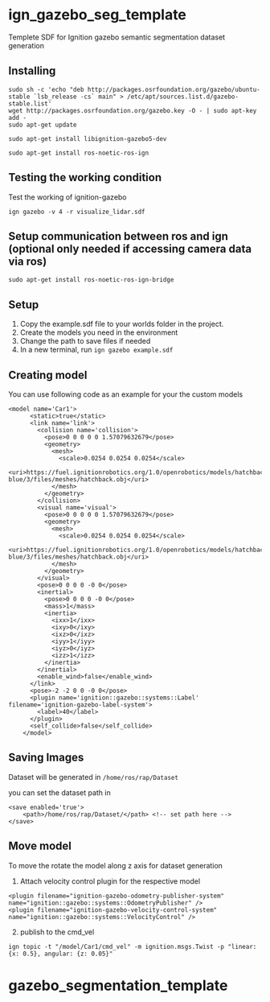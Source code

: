 # ign_gazebo_seg_template
Templete SDF for Ignition gazebo semantic segmentation dataset generation


## Installing

```
sudo sh -c 'echo "deb http://packages.osrfoundation.org/gazebo/ubuntu-stable `lsb_release -cs` main" > /etc/apt/sources.list.d/gazebo-stable.list'
wget http://packages.osrfoundation.org/gazebo.key -O - | sudo apt-key add -
sudo apt-get update

sudo apt-get install libignition-gazebo5-dev

sudo apt-get install ros-noetic-ros-ign
```


## Testing the working condition
Test the working of ignition-gazebo

```ign gazebo -v 4 -r visualize_lidar.sdf```


## Setup communication between ros and ign (optional only needed if accessing camera data via ros)

```
sudo apt-get install ros-noetic-ros-ign-bridge
```

## Setup

1. Copy the example.sdf file to your worlds folder in the project. 
2. Create the models you need in the environment
3. Change the path to save files if needed
4. In a new terminal, run ```ign gazebo example.sdf```


## Creating model

You can use following code as an example for your the custom models
```
<model name='Car1'>
      <static>true</static>
      <link name='link'>
        <collision name='collision'>
          <pose>0 0 0 0 0 1.57079632679</pose>
          <geometry>
            <mesh>
              <scale>0.0254 0.0254 0.0254</scale>
              <uri>https://fuel.ignitionrobotics.org/1.0/openrobotics/models/hatchback blue/3/files/meshes/hatchback.obj</uri>
            </mesh>
          </geometry>
        </collision>
        <visual name='visual'>
          <pose>0 0 0 0 0 1.57079632679</pose>
          <geometry>
            <mesh>
              <scale>0.0254 0.0254 0.0254</scale>
              <uri>https://fuel.ignitionrobotics.org/1.0/openrobotics/models/hatchback blue/3/files/meshes/hatchback.obj</uri>
            </mesh>
          </geometry>
        </visual>
        <pose>0 0 0 0 -0 0</pose>
        <inertial>
          <pose>0 0 0 0 -0 0</pose>
          <mass>1</mass>
          <inertia>
            <ixx>1</ixx>
            <ixy>0</ixy>
            <ixz>0</ixz>
            <iyy>1</iyy>
            <iyz>0</iyz>
            <izz>1</izz>
          </inertia>
        </inertial>
        <enable_wind>false</enable_wind>
      </link>
      <pose>-2 -2 0 0 -0 0</pose>
      <plugin name='ignition::gazebo::systems::Label' filename='ignition-gazebo-label-system'>
        <label>40</label>
      </plugin>
      <self_collide>false</self_collide>
    </model>
```

## Saving Images

Dataset will be generated in ```/home/ros/rap/Dataset```

you can set the dataset path in 

```
<save enabled='true'>
    <path>/home/ros/rap/Dataset/</path> <!-- set path here -->
</save>
```

## Move model

To move the rotate the model along z axis for dataset generation

1. Attach velocity control plugin for the respective model

```
<plugin filename="ignition-gazebo-odometry-publisher-system" name="ignition::gazebo::systems::OdometryPublisher" />
<plugin filename="ignition-gazebo-velocity-control-system" name="ignition::gazebo::systems::VelocityControl" />
```


2. publish to the cmd_vel 

```
ign topic -t "/model/Car1/cmd_vel" -m ignition.msgs.Twist -p "linear: {x: 0.5}, angular: {z: 0.05}"
```
# gazebo_segmentation_template
